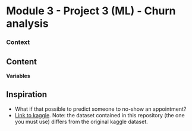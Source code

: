 # Module 3 - Project 3 (ML) - Churn analysis


### Context


## Content

**Variables**


## Inspiration
- What if that possible to predict someone to no-show an appointment?
- [Link to kaggle](https://www.kaggle.com/joniarroba/noshowappointments). Note: the dataset contained in this repository (the one you must use) differs from the original kaggle dataset.

